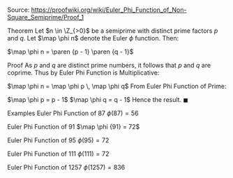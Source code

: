 # 

Source: https://proofwiki.org/wiki/Euler_Phi_Function_of_Non-Square_Semiprime/Proof_1



Theorem
Let $n \in \Z_{>0}$ be a semiprime with distinct prime factors $p$ and $q$.
Let $\map \phi n$ denote the Euler $\phi$ function.
Then:

$\map \phi n = \paren {p - 1} \paren {q - 1}$


Proof
As $p$ and $q$ are distinct prime numbers, it follows that $p$ and $q$ are coprime.
Thus by Euler Phi Function is Multiplicative:

$\map \phi n = \map \phi p \, \map \phi q$
From Euler Phi Function of Prime:

$\map \phi p = p - 1$
$\map \phi q = q - 1$
Hence the result.
$\blacksquare$


Examples
Euler Phi Function of $87$
$\phi \left({87}\right) = 56$


Euler Phi Function of $91$
$\map \phi {91} = 72$


Euler Phi Function of $95$
$\phi \left({95}\right) = 72$


Euler Phi Function of $111$
$\phi \left({111}\right) = 72$


Euler Phi Function of $1257$
$\phi \left({1257}\right) = 836$




